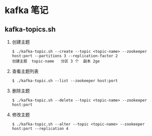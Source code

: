 # kafka 笔记

## kafka-topics.sh

1. 创建主题

   ```shell
   $ ./kafka-topic.sh --create --topic <topic-name> --zookeeper host:port --partitions 3 --replication-factor 2
   创建主题  topic-name   分区 3 个  副本 2ge
   ```

2. 查看主题列表

   ```shell
   $ ./kafka-topic.sh --list --zookeeper host:port
   ```

3. 删除主题

   ```shell
   $ ./kafka-topic.sh --delete --topic <topic-name> --zookeeper  host:port
   ```

4. 修改主题

   ```shell
   $ ./kafka-topic.sh --alter --topic <topic-name> --zookeeper host:port --replication 4
   ```

   